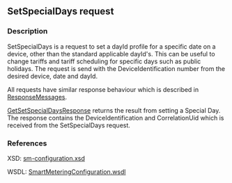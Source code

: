 ## SetSpecialDays request

### Description
SetSpecialDays is a request to set a dayId profile for a specific date on a device, other than the standard applicable dayId's. This can be useful to change tariffs and tariff scheduling for specific days such as public holidays.
The request is send with the DeviceIdentification number from the desired device, date and dayId.

All requests have similar response behaviour which is described in [ResponseMessages](./ResponseMessages.md).

[GetSetSpecialDaysResponse](GetSetSpecialDaysResponse.md) returns the result from setting a Special Day. The response contains the DeviceIdentification and CorrelationUid which is received from the SetSpecialDays request.

### References

XSD: [sm-configuration.xsd](https://github.com/OSGP/Platform/blob/development/osgp-adapter-ws-smartmetering/src/main/webapp/WEB-INF/wsdl/smartmetering/schemas/sm-configuration.xsd)

WSDL: [SmartMeteringConfiguration.wsdl](https://github.com/OSGP/Platform/blob/development/osgp-adapter-ws-smartmetering/src/main/webapp/WEB-INF/wsdl/smartmetering/SmartMeteringConfiguration.wsdl)

